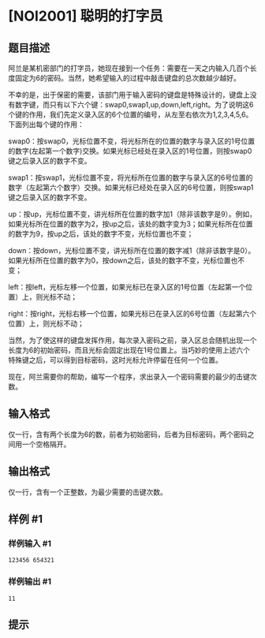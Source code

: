 # [NOI2001] 聪明的打字员

## 题目描述

阿兰是某机密部门的打字员，她现在接到一个任务：需要在一天之内输入几百个长度固定为6的密码。当然，她希望输入的过程中敲击键盘的总次数越少越好。

不幸的是，出于保密的需要，该部门用于输入密码的键盘是特殊设计的，键盘上没有数字键，而只有以下六个键：swap0,swap1,up,down,left,right。为了说明这6个键的作用，我们先定义录入区的6个位置的编号，从左至右依次为1,2,3,4,5,6。下面列出每个键的作用：

swap0：按swap0，光标位置不变，将光标所在的位置的数字与录入区的1号位置的数字(左起第一个数字)交换。如果光标已经处在录入区的1号位置，则按swap0键之后录入区的数字不变。

swap1：按swap1，光标位置不变，将光标所在位置的数字与录入区的6号位置的数字（左起第六个数字）交换。如果光标已经处在录入区的6号位置，则按swap1键之后录入区的数字不变。

up：按up，光标位置不变，讲光标所在位置的数字加1（除非该数字是9）。例如，如果光标所在位置的数字为2，按up之后，该处的数字变为3；如果光标所在位置的数字为9，按up之后，该处的数字不变，光标位置也不变；

down：按down，光标位置不变，讲光标所在位置的数字减1（除非该数字是0）。如果光标所在位置的数字为0，按down之后，该处的数字不变，光标位置也不变；

left：按left，光标左移一个位置，如果光标已在录入区的1号位置（左起第一个位置）上，则光标不动；

right：按right，光标右移一个位置，如果光标已在录入区的6号位置（左起第六个位置）上，则光标不动；

当然，为了使这样的键盘发挥作用，每次录入密码之前，录入区总会随机出现一个长度为6的初始密码，而且光标会固定出现在1号位置上。当巧妙的使用上述六个特殊键之后，可以得到目标密码，这时光标允许停留在任何一个位置。

现在，阿兰需要你的帮助，编写一个程序，求出录入一个密码需要的最少的击键次数。


## 输入格式

仅一行，含有两个长度为6的数，前者为初始密码，后者为目标密码，两个密码之间用一个空格隔开。


## 输出格式

仅一行，含有一个正整数，为最少需要的击键次数。


## 样例 #1

### 样例输入 #1
```
123456 654321
```

### 样例输出 #1

```
11
```

## 提示


